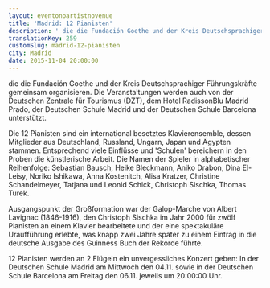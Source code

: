 ```yaml
---
layout: eventonoartistnovenue
title: 'Madrid: 12 Pianisten'
description: ' die die Fundación Goethe und der Kreis Deutschsprachiger Führungskräfte gemeinsam organisieren.'
translationKey: 259
customSlug: madrid-12-pianisten
city: Madrid
date: 2015-11-04 20:00:00
---
```


 die die Fundación Goethe und der Kreis Deutschsprachiger Führungskräfte gemeinsam organisieren.   Die Veranstaltungen werden auch von der Deutschen Zentrale für Tourismus (DZT), dem Hotel RadissonBlu Madrid Prado, der Deutschen Schule Madrid und der Deutschen Schule Barcelona unterstützt.

 Die 12 Pianisten sind ein international besetztes Klavierensemble, dessen Mitglieder aus Deutschland, Russland, Ungarn, Japan und Ägypten stammen. Entsprechend viele Einflüsse und 'Schulen' bereichern in den Proben die künstlerische Arbeit. Die Namen der Spieler in alphabetischer Reihenfolge: Sebastian Bausch, Heike Bleckmann, Aniko Drabon, Dina El-Leisy, Noriko Ishikawa, Anna Kostenitch, Alisa Kratzer, Christine Schandelmeyer, Tatjana und Leonid Schick, Christoph Sischka, Thomas Turek.

Ausgangspunkt der Großformation war der Galop-Marche von Albert Lavignac (1846-1916), den Christoph Sischka im Jahr 2000 für zwölf Pianisten an einem Klavier bearbeitete und der eine spektakuläre Uraufführung erlebte, was knapp zwei Jahre später zu einem Eintrag in die deutsche Ausgabe des Guinness Buch der Rekorde führte.

12 Pianisten werden an 2 Flügeln ein unvergessliches Konzert geben: In der Deutschen Schule Madrid am Mittwoch den 04.11. sowie in der Deutschen Schule Barcelona am Freitag den 06.11. jeweils um 20:00:00 Uhr.
